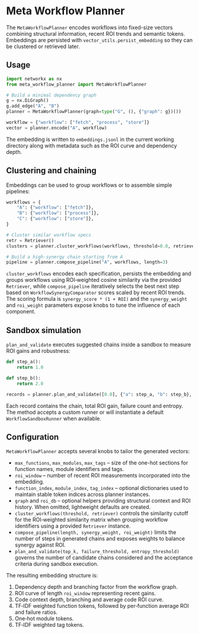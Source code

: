 # Meta Workflow Planner

The `MetaWorkflowPlanner` encodes workflows into fixed-size vectors combining
structural information, recent ROI trends and semantic tokens. Embeddings are
persisted with `vector_utils.persist_embedding` so they can be clustered or
retrieved later.

## Usage

```python
import networkx as nx
from meta_workflow_planner import MetaWorkflowPlanner

# Build a minimal dependency graph
g = nx.DiGraph()
g.add_edge("A", "B")
planner = MetaWorkflowPlanner(graph=type("G", (), {"graph": g})())

workflow = {"workflow": ["fetch", "process", "store"]}
vector = planner.encode("A", workflow)
```

The embedding is written to `embeddings.jsonl` in the current working directory
along with metadata such as the ROI curve and dependency depth.

## Clustering and chaining

Embeddings can be used to group workflows or to assemble simple pipelines:

```python
workflows = {
    "A": {"workflow": ["fetch"]},
    "B": {"workflow": ["process"]},
    "C": {"workflow": ["store"]},
}

# Cluster similar workflow specs
retr = Retriever()
clusters = planner.cluster_workflows(workflows, threshold=0.8, retriever=retr)

# Build a high‑synergy chain starting from A
pipeline = planner.compose_pipeline("A", workflows, length=3)
```

`cluster_workflows` encodes each specification, persists the embedding and
groups workflows using ROI‑weighted cosine similarity via the provided
`Retriever`, while `compose_pipeline` iteratively selects the
best next step based on `WorkflowSynergyComparator` scores scaled by recent ROI
trends.  The scoring formula is ``synergy_score * (1 + ROI)`` and the
``synergy_weight`` and ``roi_weight`` parameters expose knobs to tune the
influence of each component.

## Sandbox simulation

`plan_and_validate` executes suggested chains inside a sandbox to measure ROI
gains and robustness:

```python
def step_a():
    return 1.0

def step_b():
    return 2.0

records = planner.plan_and_validate([0.0], {"a": step_a, "b": step_b}, top_k=1)
```

Each record contains the chain, total ROI gain, failure count and entropy. The
method accepts a custom runner or will instantiate a default
`WorkflowSandboxRunner` when available.

## Configuration

`MetaWorkflowPlanner` accepts several knobs to tailor the generated vectors:

- `max_functions`, `max_modules`, `max_tags` – size of the one-hot sections for
  function names, module identifiers and tags.
- `roi_window` – number of recent ROI measurements incorporated into the
  embedding.
- `function_index`, `module_index`, `tag_index` – optional dictionaries used to
  maintain stable token indices across planner instances.
- `graph` and `roi_db` – optional helpers providing structural context and ROI
  history. When omitted, lightweight defaults are created.
- `cluster_workflows(threshold, retriever)` controls the similarity cutoff for
  the ROI‑weighted similarity matrix when grouping workflow identifiers using a
  provided `Retriever` instance.
- `compose_pipeline(length, synergy_weight, roi_weight)` limits the number of
  steps in generated chains and exposes weights to balance synergy against ROI.
- `plan_and_validate(top_k, failure_threshold, entropy_threshold)` governs the
  number of candidate chains considered and the acceptance criteria during
  sandbox execution.

The resulting embedding structure is:

1. Dependency depth and branching factor from the workflow graph.
2. ROI curve of length `roi_window` representing recent gains.
3. Code context depth, branching and average code ROI curve.
4. TF‑IDF weighted function tokens, followed by per‑function average ROI and
   failure ratios.
5. One‑hot module tokens.
6. TF‑IDF weighted tag tokens.
